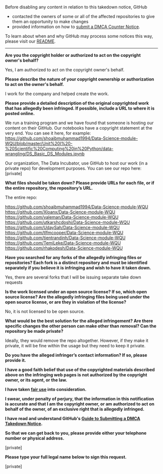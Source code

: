 Before disabling any content in relation to this takedown notice, GitHub
- contacted the owners of some or all of the affected repositories to give them an opportunity to make changes
- provided information on how to [submit a DMCA Counter Notice](https://docs.github.com/en/articles/guide-to-submitting-a-dmca-counter-notice).

To learn about when and why GitHub may process some notices this way, please visit our [README](https://github.com/github/dmca/blob/master/README.md).

---

**Are you the copyright holder or authorized to act on the copyright owner's behalf?**

Yes, I am authorized to act on the copyright owner's behalf.

**Please describe the nature of your copyright ownership or authorization to act on the owner's behalf.**

I work for the company and helped create the work.

**Please provide a detailed description of the original copyrighted work that has allegedly been infringed. If possible, include a URL to where it is posted online.**

We run a training program and we have found that someone is hosting our content on their GitHub. Our notebooks have a copyright statement at the very end. You can see it here, for example: https://github.com/shoaibmuhammad1994/Data-Science-module-WQU/blob/master/Unit%20I%20-%20Scientific%20Computing%20in%20Python/data-wrangling/DS_Basic_DS_Modules.ipynb

Our organization, The Data Incubator, use GitHub to host our work (in a private repo) for development purposes. You can see our repo here: [private]

**What files should be taken down? Please provide URLs for each file, or if the entire repository, the repository’s URL.**

The entire repo: 

https://github.com/shoaibmuhammad1994/Data-Science-module-WQU  
https://github.com/Xloanx/Data-Science-module-WQU  
https://github.com/valeman/Data-Science-module-WQU  
https://github.com/utkarshcdoshi/Data-Science-module-WQU  
https://github.com/UdaySah/Data-Science-module-WQU  
https://github.com/tlfmcooper/Data-Science-module-WQU  
https://github.com/tientrandinh/Data-Science-module-WQU  
https://github.com/TemiLeke/Data-Science-module-WQU
https://github.com/rhakodesh/Data-Science-module-WQU

**Have you searched for any forks of the allegedly infringing files or repositories? Each fork is a distinct repository and must be identified separately if you believe it is infringing and wish to have it taken down.**

Yes, there are several forks that I will be issuing separate take down requests

**Is the work licensed under an open source license? If so, which open source license? Are the allegedly infringing files being used under the open source license, or are they in violation of the license?**

No, it is not licensed to be open source.

**What would be the best solution for the alleged infringement? Are there specific changes the other person can make other than removal? Can the repository be made private?**

Ideally, they would remove the repo altogether. However, if they make it private, it will be fine within the usage but they need to keep it private.

**Do you have the alleged infringer’s contact information? If so, please provide it.**

**I have a good faith belief that use of the copyrighted materials described above on the infringing web pages is not authorized by the copyright owner, or its agent, or the law.**

**I have taken <a href="https://www.lumendatabase.org/topics/22">fair use</a> into consideration.**

**I swear, under penalty of perjury, that the information in this notification is accurate and that I am the copyright owner, or am authorized to act on behalf of the owner, of an exclusive right that is allegedly infringed.**

**I have read and understand GitHub's <a href="https://docs.github.com/articles/guide-to-submitting-a-dmca-takedown-notice/">Guide to Submitting a DMCA Takedown Notice</a>.**

**So that we can get back to you, please provide either your telephone number or physical address.**

[private]

**Please type your full legal name below to sign this request.**

[private]
